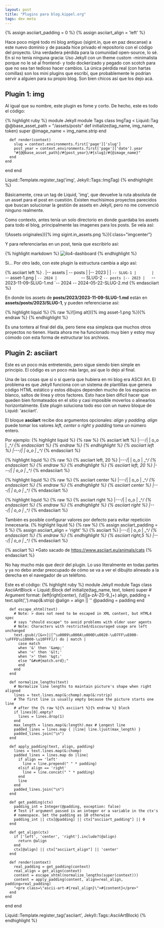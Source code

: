 ```yaml
---
layout: post
title: "Plugins para blog.kippel.org"
tags: dev meta
---
```


{% assign asciiart_padding = 0 %}
{% assign asciiart_align = 'left' %}

Hace poco migré todo mi blog antiguo (sigint.in, que en paz descanse) a este
nuevo dominio y de pasada hice privado el repositorio con el código del
proyecto. Una verdadera pérdida para la comunidad open-source, lo sé.  En sí no
tenía ninguna gracia: Uso Jekyll con un theme custom -minimalista porque no
le sé al frontend- y todo dockerizado y pegado con scotch para que no sea tan
tedioso hacer cambios. La única pérdida real (con hartas comillas) son los mini
plugins que escribí, que probablemente le podrían servir a alguien para su
propio blog. Son bien chicos así que los dejo acá.

## Plugin 1: img

Al igual que su nombre, este plugin es fome y corto. De hecho, este es todo el
código:

{% highlight ruby %}
module Jekyll
  module Tags
    class ImgTag < Liquid::Tag
      @@base_asset_path = "/assets/posts"
      def initialize(tag_name, img_name, token)
        super
        @image_name = img_name.strip
      end

      def render(context)
        slug = context.environments.first['page']['slug']
        post_year = context.environments.first['page']['date'].year
        "#{@@base_asset_path}/#{post_year}/#{slug}/#{@image_name}"
      end
    end
  end
end

Liquid::Template.register_tag('img', Jekyll::Tags::ImgTag)
{% endhighlight %}

Básicamente, crea un tag de Liquid, 'img', que devuelve la ruta absoluta de un
asset para el post en cuestión. Existen muchísimos proyectos parecidos que
buscan solucionar la gestión de assets en Jekyll, pero no me convenció ninguno
realmente.

Como contexto, antes tenía un solo directorio en donde guardaba los assets para
todo el blog, principalmente las imagenes para los posts. Se veía así:

![Assets originales]({% img sigint.in_assets.png %}){:class="imgcenter"}

Y para referenciarlas en un post, tenía que escribirlo así:

{% highlight markdown %}
![ilo4-dashboard](/assets/images/2024-ilo4-disclosure-dashboard.png)
{% endhighlight %}

Si... Por otro lado, con este plugin la estructura cambia a algo así:

{% asciiart left %}
.
|-- assets
|   \-- posts
|       |-- 2023
|       |   `-- SLUG-1
|       |       `-- asset-1.png
|       `-- 2024
|           `-- SLUG-2
`-- posts
    |-- 2023
    |   `-- 2023-11-09-SLUG-1.md
    `-- 2024
        \-- 2024-05-22-SLUG-2.md
{% endasciiart %}

En donde los assets de **posts/2023/2023-11-09-SLUG-1.md** están en
**assets/posts/2023/SLUG-1**, y pueden referenciarse así:

{% highlight liquid %}
{% raw %}![img alt]({% img asset-1.png %}){% endraw %}
{% endhighlight %}

Es una tontera al final del día, pero tiene esa simpleza que muchos otros
proyectos no tienen. Hasta ahora me ha funcionado muy bien y estoy muy cómodo
con esta forma de estructurar los archivos.


## Plugin 2: asciiart

Este es un poco más entretenido, pero sigue siendo bien simple en principio. El
código es un poco más largo, así que lo dejo al final.

Una de las cosas que sí o sí quería que hubiera en mi blog era ASCII Art. El
problema es que Jekyll funciona con un sistema de plantillas que genera código
HTML estático y estos dibujos dependen mucho de los espacios en blanco, saltos
de línea y otros factores. Esto hace bien dificil hacer que queden bien
formateados en el sitio y casi imposible moverlos o alinearlos horizontalmente.
Este plugin soluciona todo eso con un nuevo bloque de Liquid: 'asciiart'.

El bloque **asciiart** recibe dos argumentos opcionales: *align* y *padding*.
*align* puede tomar los valores *left*, *center* o *right* y *padding* toma un
número entero.

Por ejemplo:
{% highlight liquid %}
{% raw %}
{% asciiart left %}
|\---/|
| o_o |
 \_^_/
{% endasciiart %}
{% endraw %}
{% endhighlight %}
{% asciiart left %}
|\---/|
| o_o |
 \_^_/
{% endasciiart %}


{% highlight liquid %}
{% raw %}
{% asciiart left, 20 %}
|\---/|
| o_o |
 \_^_/
{% endasciiart %}
{% endraw %}
{% endhighlight %}
{% asciiart left, 20 %}
|\---/|
| o_o |
 \_^_/
{% endasciiart %}


{% highlight liquid %}
{% raw %}
{% asciiart center %}
|\---/|
| o_o |
 \_^_/
{% endasciiart %}
{% endraw %}
{% endhighlight %}
{% asciiart center %}
|\---/|
| o_o |
 \_^_/
{% endasciiart %}


{% highlight liquid %}
{% raw %}
{% asciiart right %}
|\---/|
| o_o |
 \_^_/
{% endasciiart %}
{% endraw %}
{% endhighlight %}
{% asciiart right %}
|\---/|
| o_o |
 \_^_/
{% endasciiart %}

También es posible configurar valores por defecto para evitar repetición
innecesaria.
{% highlight liquid %}
{% raw %}
{% assign asciiart_padding = 5 %}
{% assign asciiart_align = 'right' %}
{% asciiart %}
|\---/|
| o_o |
 \_^_/
{% endasciiart %}
{% endraw %}
{% endhighlight %}
{% asciiart right,5 %}
|\---/|
| o_o |
 \_^_/
{% endasciiart %}

{% asciiart %}
*Gato sacado de https://www.asciiart.eu/animals/cats
{% endasciiart %}

No hay mucho más que decir del plugin. Lo uso literalmente en todas partes y ya
no debo andar preocupado de cómo se va a ver el dibujito alineado a la derecha
en el navegador de un teléfono.

Este es el código:
{% highlight ruby %}
module Jekyll
  module Tags
    class AsciiArtBlock < Liquid::Block
      def initialize(tag_name, text, token)
        super
        # Argument format: (left|right|center), (\d|[a-zA-Z0-9_]+)
        align, padding = text.split(',').map(&:strip)
        @align = align || ''
        @padding = padding
      end

      def escape_xhtml(text)
        # Note: > does not need to be escaped in XML content, but HTML4 spec
        # says "should escape" to avoid problems with older user agents
        # Note: Characters with restricted/discouraged usage are left unchanged
        text.gsub(/[&<>]|[^\u0009\u000A\u000D\u0020-\uD7FF\uE000-\uFFFD\u10000-\u10FFF]/) do | match |
          case match
          when '&' then '&amp;'
          when '<' then '&lt;'
          when '>' then '&gt;'
          else "&#x#{match.ord};"
          end
        end
      end

      def normalize_lengths(text)
        # Normalize line lengths to maintain picture's shape when right aligned
        lines = text.lines.map(&:chomp).map(&:rstrip)
        # The first line is usually empty because the picture starts one line
        # after the {% raw %}{% asciiart %}{% endraw %} block
        if lines[0].empty?
          lines = lines.drop(1)
        end
        max_length = lines.map(&:length).max # Longest line
        padded_lines = lines.map { |line| line.ljust(max_length) }
        padded_lines.join("\n")
      end

      def apply_padding(text, align, padding)
        lines = text.lines.map(&:chomp)
        padded_lines = lines.map do |line|
          if align == 'left'
            line = line.prepend(" " * padding)
          elsif align == 'right'
            line = line.concat(" " * padding)
          end
          line
        end
        padded_lines.join("\n")
      end

      def get_padding(ctx)
        padding_int = Integer(@padding, exception: false)
        # Test if argument passed is an integer or a variable in the ctx's
        # namespace. Set the padding as 10 otherwise
        padding_int || ctx[@padding] || ctx["asciiart_padding"] || 0
      end

      def get_align(ctx)
        if ['left', 'center', 'right'].include?(@align)
          return @align
        end
        ctx[@align] || ctx["asciiart_align"] || 'center'
      end

      def render(context)
        real_padding = get_padding(context)
        real_align = get_align(context)
        content = escape_xhtml(normalize_lengths(super(context)))
        content = apply_padding(content, align=real_align, padding=real_padding)
        "<pre class=\"ascii-art-#{real_align}\">#{content}</pre>"
      end
    end
  end
end

Liquid::Template.register_tag('asciiart', Jekyll::Tags::AsciiArtBlock)
{% endhighlight %}
